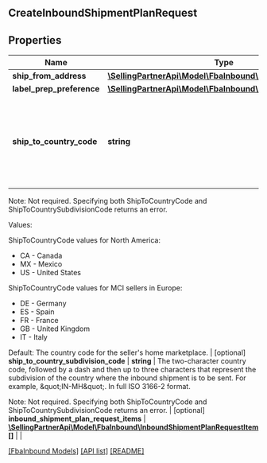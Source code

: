 ## CreateInboundShipmentPlanRequest

## Properties

Name | Type | Description | Notes
------------ | ------------- | ------------- | -------------
**ship_from_address** | [**\SellingPartnerApi\Model\FbaInbound\Address**](Address.md) |  |
**label_prep_preference** | [**\SellingPartnerApi\Model\FbaInbound\LabelPrepPreference**](LabelPrepPreference.md) |  |
**ship_to_country_code** | **string** | The two-character country code for the country where the inbound shipment is to be sent.

Note: Not required. Specifying both ShipToCountryCode and ShipToCountrySubdivisionCode returns an error.

 Values:

 ShipToCountryCode values for North America:
 * CA - Canada
 * MX - Mexico
 * US - United States

ShipToCountryCode values for MCI sellers in Europe:
 * DE - Germany
 * ES - Spain
 * FR - France
 * GB - United Kingdom
 * IT - Italy

Default: The country code for the seller&#39;s home marketplace. | [optional]
**ship_to_country_subdivision_code** | **string** | The two-character country code, followed by a dash and then up to three characters that represent the subdivision of the country where the inbound shipment is to be sent. For example, \&quot;IN-MH\&quot;. In full ISO 3166-2 format.

Note: Not required. Specifying both ShipToCountryCode and ShipToCountrySubdivisionCode returns an error. | [optional]
**inbound_shipment_plan_request_items** | [**\SellingPartnerApi\Model\FbaInbound\InboundShipmentPlanRequestItem[]**](InboundShipmentPlanRequestItem.md) |  |

[[FbaInbound Models]](../) [[API list]](../../Api) [[README]](../../../README.md)
